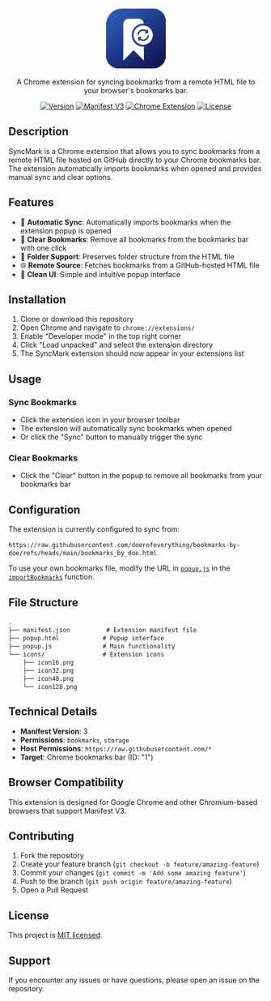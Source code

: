 <p align="center">
  <img src="icons/icon128.png" width="120" alt="SyncMark Logo" />
</p>

<p align="center">A Chrome extension for syncing bookmarks from a remote HTML file to your browser's bookmarks bar.</p>

<p align="center">
  <a href="#" target="_blank"><img src="https://img.shields.io/badge/version-1.0-blue.svg" alt="Version" /></a>
  <a href="#" target="_blank"><img src="https://img.shields.io/badge/manifest-v3-green.svg" alt="Manifest V3" /></a>
  <a href="#" target="_blank"><img src="https://img.shields.io/badge/chrome-extension-orange.svg" alt="Chrome Extension" /></a>
  <a href="#" target="_blank"><img src="https://img.shields.io/badge/license-MIT-brightgreen.svg" alt="License" /></a>
</p>

## Description

SyncMark is a Chrome extension that allows you to sync bookmarks from a remote HTML file hosted on GitHub directly to your Chrome bookmarks bar. The extension automatically imports bookmarks when opened and provides manual sync and clear options.

## Features

- 🔄 **Automatic Sync**: Automatically imports bookmarks when the extension popup is opened
- 🧹 **Clear Bookmarks**: Remove all bookmarks from the bookmarks bar with one click
- 📁 **Folder Support**: Preserves folder structure from the HTML file
- 🌐 **Remote Source**: Fetches bookmarks from a GitHub-hosted HTML file
- 🎨 **Clean UI**: Simple and intuitive popup interface

## Installation

1. Clone or download this repository
2. Open Chrome and navigate to `chrome://extensions/`
3. Enable "Developer mode" in the top right corner
4. Click "Load unpacked" and select the extension directory
5. The SyncMark extension should now appear in your extensions list

## Usage

### Sync Bookmarks
- Click the extension icon in your browser toolbar
- The extension will automatically sync bookmarks when opened
- Or click the "Sync" button to manually trigger the sync

### Clear Bookmarks
- Click the "Clear" button in the popup to remove all bookmarks from your bookmarks bar

## Configuration

The extension is currently configured to sync from:
```
https://raw.githubusercontent.com/doerofeverything/bookmarks-by-doe/refs/heads/main/bookmarks_by_doe.html
```

To use your own bookmarks file, modify the URL in [`popup.js`](popup.js) in the [`importBookmarks`](popup.js) function.

## File Structure

```
.
├── manifest.json          # Extension manifest file
├── popup.html            # Popup interface
├── popup.js              # Main functionality
└── icons/                # Extension icons
    ├── icon16.png
    ├── icon32.png
    ├── icon48.png
    └── icon128.png
```

## Technical Details

- **Manifest Version**: 3
- **Permissions**: `bookmarks`, `storage`
- **Host Permissions**: `https://raw.githubusercontent.com/*`
- **Target**: Chrome bookmarks bar (ID: "1")

## Browser Compatibility

This extension is designed for Google Chrome and other Chromium-based browsers that support Manifest V3.

## Contributing

1. Fork the repository
2. Create your feature branch (`git checkout -b feature/amazing-feature`)
3. Commit your changes (`git commit -m 'Add some amazing feature'`)
4. Push to the branch (`git push origin feature/amazing-feature`)
5. Open a Pull Request

## License

This project is [MIT licensed](LICENSE).

## Support

If you encounter any issues or have questions, please open an issue on the repository.